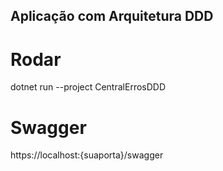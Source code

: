 ## Aplicação com Arquitetura DDD

# Rodar
dotnet run --project CentralErrosDDD

# Swagger
https://localhost:{suaporta}/swagger
